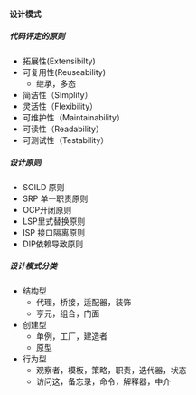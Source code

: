 #### 设计模式

##### 代码评定的原则

- 拓展性(Extensibilty)
- 可复用性(Reuseability) 
  - 继承，多态
- 简洁性（SImplity）
- 灵活性（Flexibility）
- 可维护性（Maintainability）
- 可读性（Readability）
- 可测试性（Testability）

##### 设计原则

- SOILD 原则
- SRP 单一职责原则
- OCP开闭原则
- LSP里式替换原则
- ISP 接口隔离原则
- DIP依赖导致原则



##### 设计模式分类

- 结构型
  - 代理，桥接，适配器，装饰
  - 亨元，组合，门面
- 创建型
  - 单例，工厂，建造者
  - 原型
- 行为型
  - 观察者，模板，策略，职责，迭代器，状态
  - 访问这，备忘录，命令，解释器，中介



